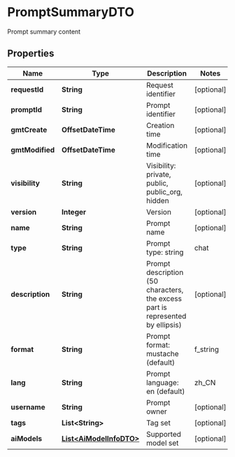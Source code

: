 

# PromptSummaryDTO

Prompt summary content

## Properties

| Name | Type | Description | Notes |
|------------ | ------------- | ------------- | -------------|
|**requestId** | **String** | Request identifier |  [optional] |
|**promptId** | **String** | Prompt identifier |  [optional] |
|**gmtCreate** | **OffsetDateTime** | Creation time |  [optional] |
|**gmtModified** | **OffsetDateTime** | Modification time |  [optional] |
|**visibility** | **String** | Visibility: private, public, public_org, hidden |  [optional] |
|**version** | **Integer** | Version |  [optional] |
|**name** | **String** | Prompt name |  [optional] |
|**type** | **String** | Prompt type: string | chat |  [optional] |
|**description** | **String** | Prompt description (50 characters, the excess part is represented by ellipsis) |  [optional] |
|**format** | **String** | Prompt format: mustache (default) | f_string |  [optional] |
|**lang** | **String** | Prompt language: en (default) | zh_CN | ... |  [optional] |
|**username** | **String** | Prompt owner |  [optional] |
|**tags** | **List&lt;String&gt;** | Tag set |  [optional] |
|**aiModels** | [**List&lt;AiModelInfoDTO&gt;**](AiModelInfoDTO.md) | Supported model set |  [optional] |




